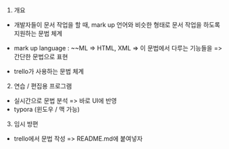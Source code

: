 1. 개요
  - 개발자들이 문서 작업을 할 때, mark up 언어와 비슷한 형태로 문서 작업을 하도록 지원하는 문법 체계

  - mark up language : ~~ML  => HTML, XML
    => 이 문법에서 다루는 기능들을 => 간단한 문법으로 표현

  - trello가 사용하는 문법 체계

2. 연습 / 편집용 프로그램
  - 실시간으로 문법 분석 => 바로 UI에 반영
  - typora (윈도우 / 맥 가능)

3. 임시 방편
  - trello에서 문법 작성 => README.md에 붙여넣자